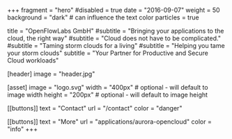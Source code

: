 +++
fragment = "hero"
#disabled = true
date = "2016-09-07"
weight = 50
background = "dark" # can influence the text color
particles = true

title = "OpenFlowLabs GmbH"
#subtitle = "Bringing your applications to the cloud, the right way"
#subtitle = "Cloud does not have to be complicated."
#subtitle = "Taming storm clouds for a living"
#subtitle = "Helping you tame your storm clouds"
subtitle = "Your Partner for Productive and Secure Cloud workloads"

[header]
  image = "header.jpg"

[asset]
  image = "logo.svg"
  width = "400px" # optional - will default to image width
  height = "200px" # optional - will default to image height

[[buttons]]
  text = "Contact"
  url = "/contact"
  color = "danger"
  
[[buttons]]
  text = "More"
  url = "applications/aurora-opencloud"
  color = "info"
+++

